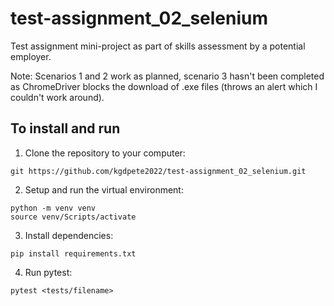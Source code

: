 # test-assignment_02_selenium
Test assignment mini-project as part of skills assessment by a potential employer.

Note: Scenarios 1 and 2 work as planned, scenario 3 hasn't been completed as ChromeDriver blocks the download of .exe files (throws an alert which I couldn't work around).

## To install and run

1. Clone the repository to your computer:
```
git https://github.com/kgdpete2022/test-assignment_02_selenium.git
```

2. Setup and run the virtual environment:
```
python -m venv venv
source venv/Scripts/activate
```

3. Install dependencies:
```
pip install requirements.txt
```

4. Run pytest:
```
pytest <tests/filename>
```